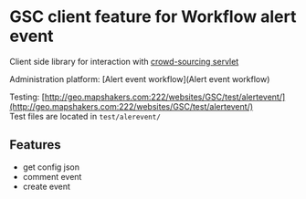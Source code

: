 # GSC client feature for Workflow alert event
Client side library for interaction with [crowd-sourcing servlet](https://github.com/GeoSmartCity-CIP/crowd-sourcing)

Administration platform: [Alert event workflow](Alert event workflow)

Testing: [http://geo.mapshakers.com:222/websites/GSC/test/alertevent/](http://geo.mapshakers.com:222/websites/GSC/test/alertevent/)</br>
Test files are located in ```test/alerevent/```

## Features
* get config json
* comment event
* create event

